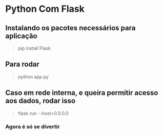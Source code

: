 # Python Com Flask

## Instalando os pacotes necessários para aplicação
> pip install Flask

## Para rodar
> python app.py

## Caso em rede interna, e queira permitir acesso aos dados, rodar isso
> flask run --host=0.0.0.0

### Agora é só se divertir